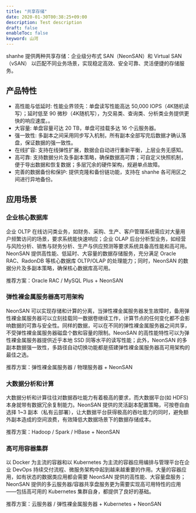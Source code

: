 ```yaml
---
title: "共享存储"
date: 2020-01-30T00:38:25+09:00
description: Test description
draft: false
enableToc: false
keyword: 山河
---
```



shanhe 提供两种共享存储：企业级分布式 SAN（NeonSAN）和 Virtual SAN（vSAN） 以匹配不同业务场景，实现稳定高效、安全可靠、灵活便捷的存储服务。

## 产品特性
- 高性能与低延时: 性能业界领先：单盘读写性能高达 50,000 IOPS（4K随机读写）；延时低至 90 微秒（4K随机写），为交易类、查询类、分析类业务提供更快的响应速度。。
- 大容量: 单盘容量可达 20 TB，单盘可挂载多达 16 个云服务器。
- 强一致性: 多副本之间采用同步写入机制，所有副本全部写完后数据才确认落盘，保证数据的强一致性。
- 在线扩容: 支持在线弹性扩展，数据会自动进行重新平衡，上层业务无感知。
- 高可靠: 支持数据分片及多副本策略，确保数据高可靠；可自定义快照机制，便于导出数据和恢复数据；多层冗余的硬件架构，规避单点故障。
- 完善的数据备份和保护: 提供克隆和备份链功能，支持在 shanhe 各可用区之间进行异地备份。


## 应用场景
### 企业核心数据库


企业 OLTP 在线访问类业务，如财务、采购、生产、客户管理系统需应对大量用户频繁访问的场景，要求系统能快速响应；企业 OLAP 后台分析型业务，如经营与风险分析、销售与财务分析、生产与供应预测等要求系统具备高性能和高可用。NeonSAN 提供高性能、低延时、大容量的数据存储服务，充分满足 Oracle RAC、RadonDB 等核心数据库 OLTP/OLAP 的处理能力；同时，NeonSAN 的数据分片及多副本策略，确保核心数据库高可用。

推荐方案：Oracle RAC / MySQL Plus + NeonSAN

### 弹性裸金属服务器高可用架构


NeonSAN 可以实现存储和计算的分离，当弹性裸金属服务器发生故障时，备用弹性裸金属服务器可以立刻挂载同一数据卷继续工作，计算节点的任何变化都不会影响数据的可靠与安全性。同样的数据，可以在不同的弹性裸金属服务器之间共享，不受弹性裸金属服务器磁盘个数和容量的限制。NeonSAN 的高性能特性可以为弹性裸金属服务器提供近乎本地 SSD 同等水平的读写性能；此外，NeonSAN 的多副本数据强一致性，多路径自动切换功能都是搭建弹性裸金属服务器高可用架构的最佳之选。

推荐方案：弹性裸金属服务器 / 物理服务器 + NeonSAN

### 大数据分析和计算

大数据分析和计算往往对数据吞吐能力有着极高的要求，而大数据平台(如 HDFS)本身就带有数据冗余复制能力。NeonSAN 提供的灵活副本配置策略，可按卷自由选择 1~3 副本（私有云部署），让大数据平台获得极高的吞吐能力的同时，避免额外副本造成的空间浪费，有效降低大数据场景下的数据存储成本。

推荐方案：Hadoop / Spark / HBase + NeonSAN


### 高可用容器集群

以 Docker 为主流的容器和以 Kubernetes 为主流的容器应用编排与管理平台在企业 DevOps 持续交付流程、微服务架构中起到越来越重要的作用。大量的容器应用，如有状态的数据类应用都会需要 NeonSAN 提供的高性能、大容量盘服务；NeonSAN 提供的多云服务器/容器共享盘服务更为需要实现高可用特性的应用——包括高可用的 Kubernetes 集群自身，都提供了良好的基础。

推荐方案：云服务器 / 弹性裸金属服务器 + Kubernetes + NeonSAN
